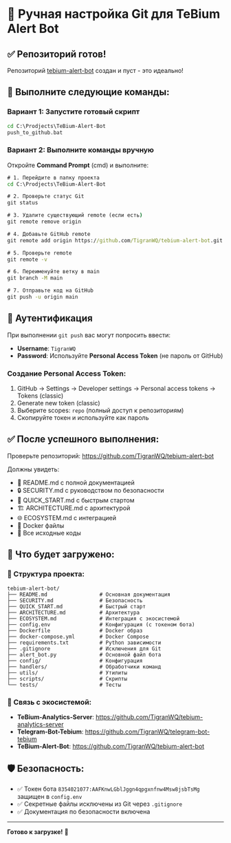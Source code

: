# 🚀 Ручная настройка Git для TeBium Alert Bot

## ✅ Репозиторий готов!
Репозиторий [tebium-alert-bot](https://github.com/TigranWQ/tebium-alert-bot.git) создан и пуст - это идеально!

## 🔧 Выполните следующие команды:

### Вариант 1: Запустите готовый скрипт
```cmd
cd C:\Prodjects\TeBium-Alert-Bot
push_to_github.bat
```

### Вариант 2: Выполните команды вручную

Откройте **Command Prompt** (cmd) и выполните:

```cmd
# 1. Перейдите в папку проекта
cd C:\Prodjects\TeBium-Alert-Bot

# 2. Проверьте статус Git
git status

# 3. Удалите существующий remote (если есть)
git remote remove origin

# 4. Добавьте GitHub remote
git remote add origin https://github.com/TigranWQ/tebium-alert-bot.git

# 5. Проверьте remote
git remote -v

# 6. Переименуйте ветку в main
git branch -M main

# 7. Отправьте код на GitHub
git push -u origin main
```

## 🔐 Аутентификация

При выполнении `git push` вас могут попросить ввести:
- **Username**: `TigranWQ`
- **Password**: Используйте **Personal Access Token** (не пароль от GitHub)

### Создание Personal Access Token:
1. GitHub → Settings → Developer settings → Personal access tokens → Tokens (classic)
2. Generate new token (classic)
3. Выберите scopes: `repo` (полный доступ к репозиториям)
4. Скопируйте токен и используйте как пароль

## ✅ После успешного выполнения:

Проверьте репозиторий: https://github.com/TigranWQ/tebium-alert-bot

Должны увидеть:
- 📄 README.md с полной документацией
- 🔒 SECURITY.md с руководством по безопасности
- 🚀 QUICK_START.md с быстрым стартом
- 🏗️ ARCHITECTURE.md с архитектурой
- 🌐 ECOSYSTEM.md с интеграцией
- 🐳 Docker файлы
- 📁 Все исходные коды

## 🎯 Что будет загружено:

### 📁 Структура проекта:
```
tebium-alert-bot/
├── README.md                 # Основная документация
├── SECURITY.md               # Безопасность
├── QUICK_START.md            # Быстрый старт
├── ARCHITECTURE.md           # Архитектура
├── ECOSYSTEM.md              # Интеграция с экосистемой
├── config.env                # Конфигурация (с токеном бота)
├── Dockerfile                # Docker образ
├── docker-compose.yml        # Docker Compose
├── requirements.txt          # Python зависимости
├── .gitignore                # Исключения для Git
├── alert_bot.py              # Основной файл бота
├── config/                   # Конфигурация
├── handlers/                 # Обработчики команд
├── utils/                    # Утилиты
├── scripts/                  # Скрипты
└── tests/                    # Тесты
```

### 🔗 Связь с экосистемой:
- **TeBium-Analytics-Server**: https://github.com/TigranWQ/tebium-analytics-server
- **Telegram-Bot-Tebium**: https://github.com/TigranWQ/telegram-bot-tebium
- **TeBium-Alert-Bot**: https://github.com/TigranWQ/tebium-alert-bot

## 🛡️ Безопасность:
- ✅ Токен бота `8354021077:AAFKnwLGblJggn4qpgxnfnw4Msw8jsbTsMg` защищен в `config.env`
- ✅ Секретные файлы исключены из Git через `.gitignore`
- ✅ Документация по безопасности включена

---

**Готово к загрузке!** 🚀
